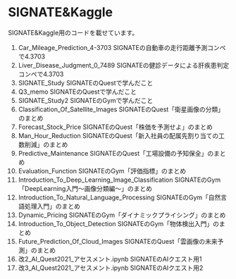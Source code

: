 # SIGNATE&Kaggle
SIGNATE&Kaggle用のコードを載せています。
1. Car_Mileage_Prediction_4-3703 SIGNATEの自動車の走行距離予測コンペで4.3703
2. Liver_Disease_Judgment_0_7489 SIGNATEの健診データによる肝疾患判定コンペで4.3703
3. SIGNATE_Study SIGNATEのQuestで学んだこと
4. Q3_memo SIGNATEのQuestで学んだこと
5. SIGNATE_Study2 SIGNATEのGymで学んだこと
6. Classification_Of_Satellite_Images SIGNATEのQuest「衛星画像の分類」のまとめ
7. Forecast_Stock_Price SIGNATEのQuest「株価を予測せよ」のまとめ
8. Man_Hour_Reduction SIGNATEのQuest「新入社員の配属先割り当ての工数削減」のまとめ
9. Predictive_Maintenance SIGNATEのQuest「工場設備の予知保全」のまとめ
10. Evaluation_Function SIGNATEのGym「評価指標」のまとめ
11. Introduction_To_Deep_Learning_Image_Classification SIGNATEのGym「DeepLearning入門〜画像分類編〜」のまとめ
12. Introduction_To_Natural_Language_Processing SIGNATEのGym「自然言語処理入門」のまとめ
13. Dynamic_Pricing SIGNATEのGym「ダイナミックプライシング」のまとめ
14. Introduction_To_Object_Detection SIGNATEのGym「物体検出入門」のまとめ
15. Future_Prediction_Of_Cloud_Images SIGNATEのQuest「雲画像の未来予測」のまとめ
16. 改2_AI_Quest2021_アセスメント.ipynb SIGNATEのAIクエスト用1
17. 改3_AI_Quest2021_アセスメント.ipynb SIGNATEのAIクエスト用2
